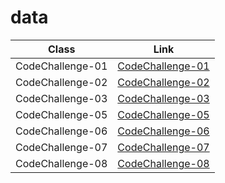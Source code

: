 # data
Class    | Link
---------|---------
CodeChallenge-01 | [CodeChallenge-01](/challenges/arrayReverse/array-reverse.js)
CodeChallenge-02 | [CodeChallenge-02](/challenges/arrayShift/array-shift.js)
CodeChallenge-03 | [CodeChallenge-03](/challenges/arrayBinarySearch)
CodeChallenge-05 | [CodeChallenge-05](https://github.com/401-advanced-javascript-fatemaOwedah/data/pull/1)
CodeChallenge-06 | [CodeChallenge-06](https://github.com/401-advanced-javascript-fatemaOwedah/data/pull/2)
CodeChallenge-07 | [CodeChallenge-07](https://github.com/401-advanced-javascript-fatemaOwedah/data/pull/3)
CodeChallenge-08 | [CodeChallenge-08](https://github.com/401-advanced-javascript-fatemaOwedah/data/pull/5)